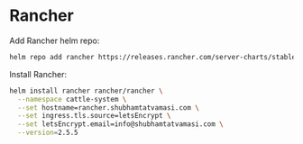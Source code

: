 # Rancher


Add Rancher helm repo:
```bash
helm repo add rancher https://releases.rancher.com/server-charts/stable
```

Install Rancher:
```bash
helm install rancher rancher/rancher \
  --namespace cattle-system \
  --set hostname=rancher.shubhamtatvamasi.com \
  --set ingress.tls.source=letsEncrypt \
  --set letsEncrypt.email=info@shubhamtatvamasi.com \
  --version=2.5.5
```

